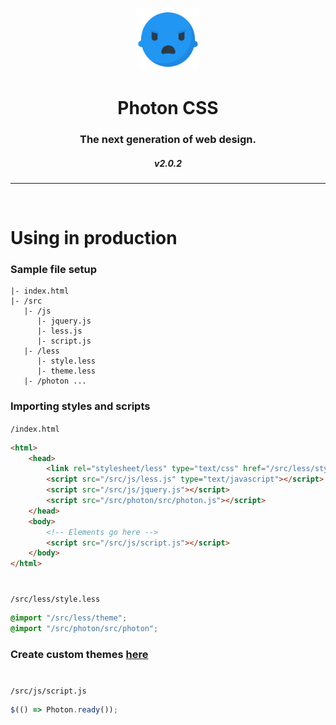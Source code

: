 <p align="center">
  <img src="/img/icon.png?raw=true" width="20%">
</p>
<h1 align="center">Photon CSS</h1>
<h3 align="center">The next generation of web design.</h3>
<h5 align="center" version>v2.0.2</h5>

<hr>
<br>

# Using in production

### Sample file setup
```
|- index.html
|- /src
   |- /js
      |- jquery.js
      |- less.js
      |- script.js
   |- /less
      |- style.less
      |- theme.less
   |- /photon ...
```

### Importing styles and scripts

`/index.html`
```html
<html>
	<head>
		<link rel="stylesheet/less" type="text/css" href="/src/less/style.less" />
		<script src="/src/js/less.js" type="text/javascript"></script>
		<script src="/src/js/jquery.js"></script>
		<script src="/src/photon/src/photon.js"></script>
	</head>
	<body>
		<!-- Elements go here -->
		<script src="/src/js/script.js"></script>
	</body>
</html>
```
#
`/src/less/style.less`
```css
@import "/src/less/theme";
@import "/src/photon/src/photon";
```

### Create custom themes [here](https://photon-css.000webhostapp.com/theme)

#
`/src/js/script.js`
```javascript
$(() => Photon.ready());
```
